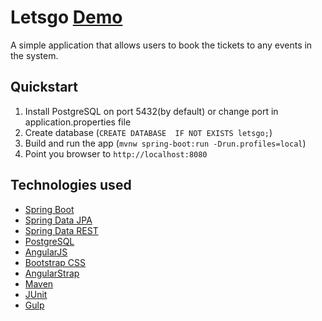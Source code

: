# Letsgo [Demo](https://letsgo-loniks.rhcloud.com/)

A simple application that allows users to book the tickets to any events in the system.  

## Quickstart

1. Install PostgreSQL on port 5432(by default) or change port in application.properties file
2. Create database (`CREATE DATABASE  IF NOT EXISTS letsgo;`)
3. Build and run the app (`mvnw spring-boot:run -Drun.profiles=local`)
4. Point you browser to `http://localhost:8080`

## Technologies used

- [Spring Boot](http://projects.spring.io/spring-boot/)
- [Spring Data JPA](http://projects.spring.io/spring-data-jpa/)
- [Spring Data REST](http://projects.spring.io/spring-data-rest/)
- [PostgreSQL](http://www.postgresql.org/)
- [AngularJS](https://angularjs.org/)
- [Bootstrap CSS](http://getbootstrap.com/css/)
- [AngularStrap](http://mgcrea.github.io/angular-strap/)
- [Maven](https://maven.apache.org/)
- [JUnit](http://junit.org/)
- [Gulp](http://gulpjs.com/)